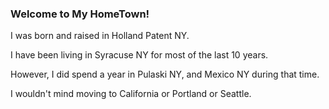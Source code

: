 ### Welcome to My HomeTown! ###

I was born and raised in Holland Patent NY.

I have been living in Syracuse NY for most of the last 10 years.

However, I did spend a year in Pulaski NY, and Mexico NY during that time.

I wouldn't mind moving to California or Portland or Seattle.
